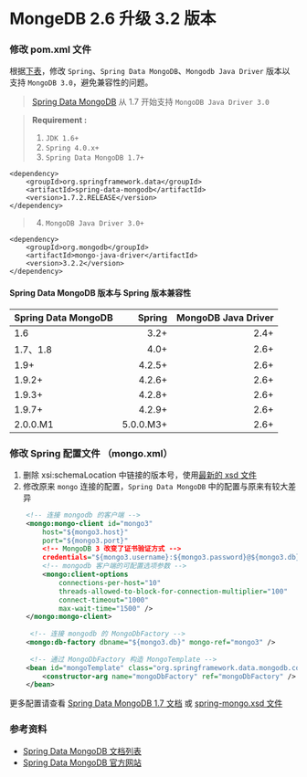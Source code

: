 ﻿# MongeDB 2.6 升级 3.2 版本

### 修改 pom.xml 文件
根据[下表](#spring-data-mongodb-版本与-spring-版本兼容性)，修改 `Spring`、`Spring Data MongoDB`、`Mongodb Java Driver` 版本以支持 `MongoDB 3.0`，避免兼容性的问题。
> [Spring Data MongoDB](http://docs.spring.io/spring-data/data-mongodb/docs/1.7.2.RELEASE/reference/html/#new-features.1-7-0) 从 1.7 开始支持 `MongoDB Java Driver 3.0`

> **Requirement :**
> 1. `JDK 1.6+`
> 2. `Spring 4.0.x+`
> 3. `Spring Data MongoDB 1.7+`
>
    <dependency>
        <groupId>org.springframework.data</groupId>
        <artifactId>spring-data-mongodb</artifactId>
        <version>1.7.2.RELEASE</version>
    </dependency>
> 4. `MongoDB Java Driver 3.0+`
>
    <dependency>
 		<groupId>org.mongodb</groupId>
 		<artifactId>mongo-java-driver</artifactId>
        <version>3.2.2</version>
 	</dependency>

#### Spring Data MongoDB 版本与 Spring 版本兼容性
| Spring Data MongoDB | Spring    | MongoDB Java Driver |
| -----------------   | --------: | -----------------:  |
| 1.6                 | 3.2+      | 2.4+                |
| 1.7、1.8            | 4.0+      | 2.6+                |
| 1.9+                | 4.2.5+    | 2.6+                |
| 1.9.2+              | 4.2.6+    | 2.6+                |
| 1.9.3+              | 4.2.8+    | 2.6+                |
| 1.9.7+              | 4.2.9+    | 2.6+                |
| 2.0.0.M1            | 5.0.0.M3+ | 2.6+                |
 
### 修改 Spring 配置文件 （mongo.xml）
1. 删除 xsi:schemaLocation 中链接的版本号，使用[最新的 xsd 文件](http://www.springframework.org/schema/data/mongo/spring-mongo.xsd)
2. 修改原来 `mongo` 连接的配置，`Spring Data MongoDB` 中的配置与原来有较大差异

```xml
    <!-- 连接 mongodb 的客户端 -->
    <mongo:mongo-client id="mongo3" 
        host="${mongo3.host}" 
        port="${mongo3.port}"
        <!-- MongoDB 3 改变了证书验证方式 -->
        credentials="${mongo3.username}:${mongo3.password}@${mongo3.db}" >
        <!-- mongodb 客户端的可配置选项参数 -->
     	<mongo:client-options 
     	    connections-per-host="10"     
     	    threads-allowed-to-block-for-connection-multiplier="100" 
     	    connect-timeout="1000" 
     	    max-wait-time="1500" />
    </mongo:mongo-client>
     
     <!-- 连接 mongodb 的 MongoDbFactory -->
    <mongo:db-factory dbname="${mongo3.db}" mongo-ref="mongo3" />
    
     <!-- 通过 MongoDbFactory 构造 MongoTemplate -->
    <bean id="mongoTemplate" class="org.springframework.data.mongodb.core.MongoTemplate">
     	<constructor-arg name="mongoDbFactory" ref="mongoDbFactory" />
    </bean>
```
更多配置请查看 [Spring Data MongoDB 1.7 文档](http://docs.spring.io/spring-data/data-mongodb/docs/1.7.2.RELEASE/reference/html/#mongo.mongo-3) 或 [spring-mongo.xsd 文件](http://www.springframework.org/schema/data/mongo/spring-mongo.xsd)

### 参考资料
* [Spring Data MongoDB 文档列表](http://docs.spring.io/spring-data/data-mongodb/docs/ )
* [Spring Data MongoDB 官方网站](http://projects.spring.io/spring-data-mongodb/)